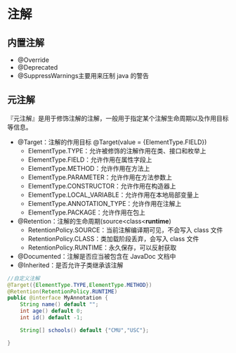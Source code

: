 # 注解

## 内置注解

- @Override
- @Deprecated
- @SuppressWarnings主要用来压制 java 的警告

## 元注解

『元注解』是用于修饰注解的注解，一般用于指定某个注解生命周期以及作用目标等信息。

- @Target：注解的作用目标 @Target(value = {ElementType.FIELD})
    - ElementType.TYPE：允许被修饰的注解作用在类、接口和枚举上
    - ElementType.FIELD：允许作用在属性字段上
    - ElementType.METHOD：允许作用在方法上
    - ElementType.PARAMETER：允许作用在方法参数上
    - ElementType.CONSTRUCTOR：允许作用在构造器上
    - ElementType.LOCAL_VARIABLE：允许作用在本地局部变量上
    - ElementType.ANNOTATION_TYPE：允许作用在注解上
    - ElementType.PACKAGE：允许作用在包上
- @Retention：注解的生命周期(source<class<**runtime**)
    - RetentionPolicy.SOURCE：当前注解编译期可见，不会写入 class 文件
    - RetentionPolicy.CLASS：类加载阶段丢弃，会写入 class 文件
    - RetentionPolicy.RUNTIME：永久保存，可以反射获取
- @Documented：注解是否应当被包含在 JavaDoc 文档中
- @Inherited：是否允许子类继承该注解

```java
//自定义注解
@Target({ElementType.TYPE,ElementType.METHOD})
@Retention(RetentionPolicy.RUNTIME)
public @interface MyAnnotation {
    String name() default "";
    int age() default 0;
    int id() default -1;

    String[] schools() default {"CMU","USC"};

}
```